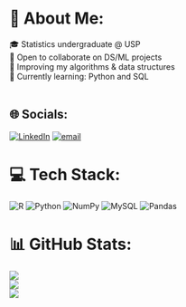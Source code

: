 # 💫 About Me:
🎓 Statistics undergraduate @ USP<br>🤖 Open to collaborate on DS/ML projects<br>🧮 Improving my algorithms & data structures<br>🐍 Currently learning: Python and SQL<br><br>


## 🌐 Socials:
[![LinkedIn](https://img.shields.io/badge/LinkedIn-%230077B5.svg?logo=linkedin&logoColor=white)](https://linkedin.com/in/https://www.linkedin.com/in/gabriel-graciano-dias/) [![email](https://img.shields.io/badge/Email-D14836?logo=gmail&logoColor=white)](mailto:gabrielgraciano@usp.br) 

# 💻 Tech Stack:
![R](https://img.shields.io/badge/r-%23276DC3.svg?style=for-the-badge&logo=r&logoColor=white) ![Python](https://img.shields.io/badge/python-3670A0?style=for-the-badge&logo=python&logoColor=ffdd54) ![NumPy](https://img.shields.io/badge/numpy-%23013243.svg?style=for-the-badge&logo=numpy&logoColor=white) ![MySQL](https://img.shields.io/badge/mysql-4479A1.svg?style=for-the-badge&logo=mysql&logoColor=white) ![Pandas](https://img.shields.io/badge/pandas-%23150458.svg?style=for-the-badge&logo=pandas&logoColor=white)
# 📊 GitHub Stats:
![](https://github-readme-stats.vercel.app/api?username=gabrielgraciano&theme=dracula&hide_border=false&include_all_commits=true&count_private=true)<br/>
![](https://nirzak-streak-stats.vercel.app/?user=gabrielgraciano&theme=dracula&hide_border=false)<br/>
![](https://github-readme-stats.vercel.app/api/top-langs/?username=gabrielgraciano&theme=dracula&hide_border=false&include_all_commits=true&count_private=true&layout=compact)

<!-- Proudly created with GPRM ( https://gprm.itsvg.in ) -->
